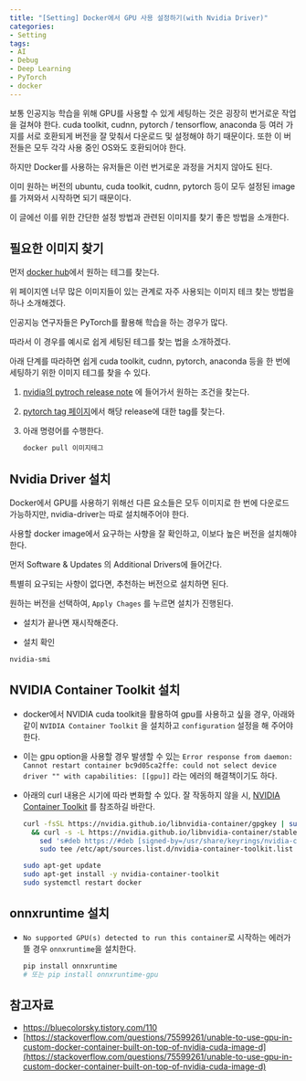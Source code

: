 ```yaml
---
title: "[Setting] Docker에서 GPU 사용 설정하기(with Nvidia Driver)"
categories:
- Setting
tags:
- AI
- Debug
- Deep Learning
- PyTorch
- docker
---
```


보통 인공지능 학습을 위해 GPU를 사용할 수 있게 세팅하는 것은 굉장히 번거로운 작업을 걸쳐야 한다. cuda toolkit, cudnn, pytorch / tensorflow, anaconda 등 여러 가지를 서로 호환되게 버전을 잘 맞춰서 다운로드 및 설정해야 하기 때문이다. 또한 이 버전들은 모두 각각 사용 중인 OS와도 호환되어야 한다.

하지만 Docker를 사용하는 유저들은 이런 번거로운 과정을 거치지 않아도 된다.

이미 원하는 버전의 ubuntu, cuda toolkit, cudnn, pytorch 등이 모두 설정된 image를 가져와서 시작하면 되기 때문이다.

이 글에선 이를 위한 간단한 설정 방법과 관련된 이미지를 찾기 좋은 방법을 소개한다.

## 필요한 이미지 찾기

먼저 [docker hub](https://hub.docker.com/)에서 원하는 테그를 찾는다.

위 페이지엔 너무 많은 이미지들이 있는 관계로 자주 사용되는 이미지 테크 찾는 방법을 하나 소개해겠다.

인공지능 연구자들은 PyTorch를 활용해 학습을 하는 경우가 많다.

따라서 이 경우를 예시로 쉽게 세팅된 테그를 찾는 법을 소개하겠다.

아래 단계를 따라하면 쉽게  cuda toolkit, cudnn, pytorch, anaconda 등을 한 번에 세팅하기 위한 이미지 테그를 찾을 수 있다.

1. [nvidia의 pytroch release note](https://docs.nvidia.com/deeplearning/frameworks/pytorch-release-notes/index.html) 에 들어가서 원하는 조건을 찾는다.
2. [pytorch tag 페이지](https://catalog.ngc.nvidia.com/orgs/nvidia/containers/pytorch/tags)에서 해당 release에 대한 tag를 찾는다.
3. 아래 명령어를 수행한다.
    
    ```bash
    docker pull 이미지테그
    ```
    

## Nvidia Driver 설치

Docker에서 GPU를 사용하기 위해선 다른 요소들은 모두 이미지로 한 번에 다운로드 가능하지만, nvidia-driver는 따로 설치해주어야 한다.

사용할 docker image에서 요구하는 사향을 잘 확인하고, 이보다 높은 버전을 설치해야 한다.

먼저 Software & Updates 의 Additional Drivers에 들어간다.

특별히 요구되는 사향이 없다면, 추천하는 버전으로 설치하면 된다.

원하는 버전을 선택하여, `Apply Chages` 를 누르면 설치가 진행된다.

- 설치가 끝나면 재시작해준다.

- 설치 확인

```bash
nvidia-smi
```

## NVIDIA Container Toolkit 설치

- docker에서 NVIDIA cuda toolkit을 활용하여 gpu를 사용하고 싶을 경우, 아래와 같이  `NVIDIA Container Toolkit` 을 설치하고 `configuration` 설정을 해 주어야 한다.
- 이는 gpu option을 사용할 경우 발생할 수 있는 `Error response from daemon: Cannot restart container bc9d05ca2ffe: could not select device driver "" with capabilities: [[gpu]]` 라는 에러의 해결책이기도 하다.
- 아래의 curl 내용은 시기에 따라 변화할 수 있다. 잘 작동하지 않을 시, [NVIDIA Container Toolkit](https://docs.nvidia.com/datacenter/cloud-native/container-toolkit/latest/install-guide.html) 를 참조하길 바란다.
    
    ```bash
    curl -fsSL https://nvidia.github.io/libnvidia-container/gpgkey | sudo gpg --dearmor -o /usr/share/keyrings/nvidia-container-toolkit-keyring.gpg \
      && curl -s -L https://nvidia.github.io/libnvidia-container/stable/deb/nvidia-container-toolkit.list | \
        sed 's#deb https://#deb [signed-by=/usr/share/keyrings/nvidia-container-toolkit-keyring.gpg] https://#g' | \
        sudo tee /etc/apt/sources.list.d/nvidia-container-toolkit.list
    ```
    
    ```bash
    sudo apt-get update
    sudo apt-get install -y nvidia-container-toolkit
    sudo systemctl restart docker
    ```
    

## onnxruntime 설치

- `No supported GPU(s) detected to run this container`로 시작하는 에러가 뜰 경우 `onnxruntime`을 설치한다.
    
    ```bash
    pip install onnxruntime
    # 또는 pip install onnxruntime-gpu
    ```
    

## 참고자료

- https://bluecolorsky.tistory.com/110
- [https://stackoverflow.com/questions/75599261/unable-to-use-gpu-in-custom-docker-container-built-on-top-of-nvidia-cuda-image-d](https://stackoverflow.com/questions/75599261/unable-to-use-gpu-in-custom-docker-container-built-on-top-of-nvidia-cuda-image-d)